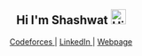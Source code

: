 <h2 align ="center">Hi I'm Shashwat <img src="https://user-images.githubusercontent.com/78429106/138613016-7945b034-291d-45b8-9673-8bd95037acb4.gif" width="27px" alt="Hi :)"></h1>

<p align="center">
  <a href="https://codeforces.com/profile/shashwat545" target="_blank"> Codeforces </a>|
  <a href="https://www.linkedin.com/in/shashwatsingh545/" target="_blank"> LinkedIn </a>|
  <a href="https://shashwat545.github.io/" target="_blank"> Webpage </a>
</p>






<!--
**Shashwat545/Shashwat545** is a ✨ _special_ ✨ repository because its `README.md` (this file) appears on your GitHub profile.

Here are some ideas to get you started:

- 🔭 I’m currently working on ...
- 🌱 I’m currently learning ...
- 👯 I’m looking to collaborate on ...
- 🤔 I’m looking for help with ...
- 💬 Ask me about ...
- 📫 How to reach me: ...
- 😄 Pronouns: ...
- ⚡ Fun fact: ...
-->
